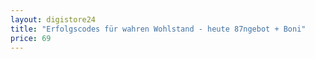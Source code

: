 ```yaml
---
layout: digistore24
title: "Erfolgscodes für wahren Wohlstand - heute 87ngebot + Boni"
price: 69
---
```

